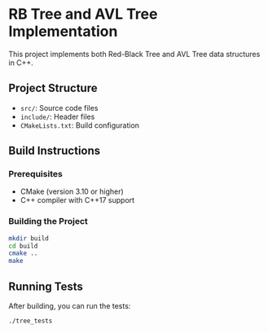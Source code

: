 # RB Tree and AVL Tree Implementation

This project implements both Red-Black Tree and AVL Tree data structures in C++.

## Project Structure
- `src/`: Source code files
- `include/`: Header files
- `CMakeLists.txt`: Build configuration

## Build Instructions

### Prerequisites
- CMake (version 3.10 or higher)
- C++ compiler with C++17 support

### Building the Project
```bash
mkdir build
cd build
cmake ..
make
```

## Running Tests
After building, you can run the tests:
```bash
./tree_tests
``` 